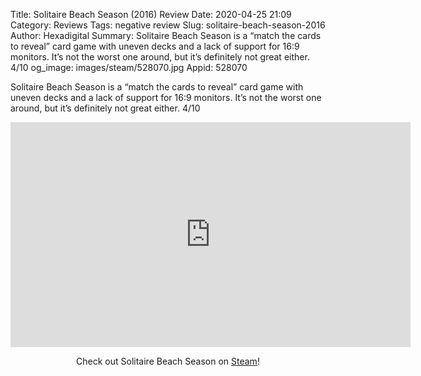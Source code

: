 Title: Solitaire Beach Season (2016) Review
Date: 2020-04-25 21:09
Category: Reviews
Tags: negative review
Slug: solitaire-beach-season-2016
Author: Hexadigital
Summary: Solitaire Beach Season is a “match the cards to reveal” card game with uneven decks and a lack of support for 16:9 monitors. It’s not the worst one around, but it’s definitely not great either. 4/10
og_image: images/steam/528070.jpg
Appid: 528070

Solitaire Beach Season is a “match the cards to reveal” card game with uneven decks and a lack of support for 16:9 monitors. It’s not the worst one around, but it’s definitely not great either. 4/10

<center><iframe src="https://www.youtube.com/embed/wV2FVnhgKbE?feature=oembed" allow="accelerometer; autoplay; encrypted-media; gyroscope; picture-in-picture" width="640" height="360" frameborder="0"></iframe>

Check out Solitaire Beach Season on [Steam](https://store.steampowered.com/app/528070/?curator_clanid=34633900)!</center>
